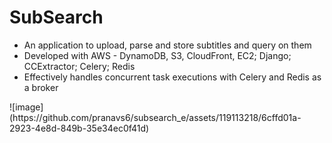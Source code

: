 
# SubSearch
<ul>
  <li>An application to upload, parse and store subtitles and query on them</li>
  <li>Developed with AWS - DynamoDB, S3, CloudFront, EC2; Django; CCExtractor; Celery; Redis</li>
  <li>Effectively handles concurrent task executions with Celery and Redis as a broker</li>
</ul>
![image](https://github.com/pranavs6/subsearch_e/assets/119113218/6cffd01a-2923-4e8d-849b-35e34ec0f41d)
